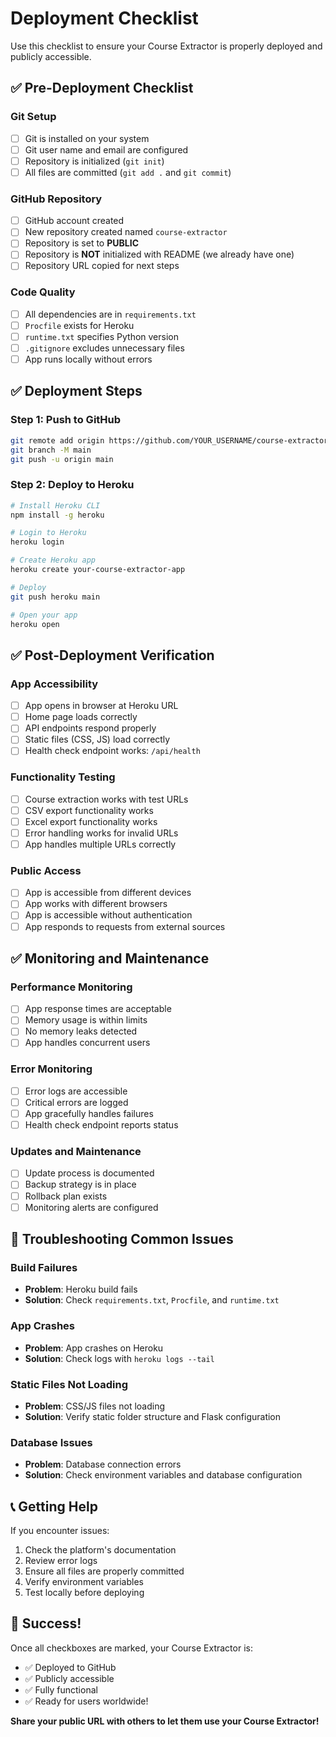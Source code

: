# Deployment Checklist

Use this checklist to ensure your Course Extractor is properly deployed and publicly accessible.

## ✅ Pre-Deployment Checklist

### Git Setup
- [ ] Git is installed on your system
- [ ] Git user name and email are configured
- [ ] Repository is initialized (`git init`)
- [ ] All files are committed (`git add .` and `git commit`)

### GitHub Repository
- [ ] GitHub account created
- [ ] New repository created named `course-extractor`
- [ ] Repository is set to **PUBLIC**
- [ ] Repository is **NOT** initialized with README (we already have one)
- [ ] Repository URL copied for next steps

### Code Quality
- [ ] All dependencies are in `requirements.txt`
- [ ] `Procfile` exists for Heroku
- [ ] `runtime.txt` specifies Python version
- [ ] `.gitignore` excludes unnecessary files
- [ ] App runs locally without errors

## ✅ Deployment Steps

### Step 1: Push to GitHub
```bash
git remote add origin https://github.com/YOUR_USERNAME/course-extractor.git
git branch -M main
git push -u origin main
```

### Step 2: Deploy to Heroku
```bash
# Install Heroku CLI
npm install -g heroku

# Login to Heroku
heroku login

# Create Heroku app
heroku create your-course-extractor-app

# Deploy
git push heroku main

# Open your app
heroku open
```

## ✅ Post-Deployment Verification

### App Accessibility
- [ ] App opens in browser at Heroku URL
- [ ] Home page loads correctly
- [ ] API endpoints respond properly
- [ ] Static files (CSS, JS) load correctly
- [ ] Health check endpoint works: `/api/health`

### Functionality Testing
- [ ] Course extraction works with test URLs
- [ ] CSV export functionality works
- [ ] Excel export functionality works
- [ ] Error handling works for invalid URLs
- [ ] App handles multiple URLs correctly

### Public Access
- [ ] App is accessible from different devices
- [ ] App works with different browsers
- [ ] App is accessible without authentication
- [ ] App responds to requests from external sources

## ✅ Monitoring and Maintenance

### Performance Monitoring
- [ ] App response times are acceptable
- [ ] Memory usage is within limits
- [ ] No memory leaks detected
- [ ] App handles concurrent users

### Error Monitoring
- [ ] Error logs are accessible
- [ ] Critical errors are logged
- [ ] App gracefully handles failures
- [ ] Health check endpoint reports status

### Updates and Maintenance
- [ ] Update process is documented
- [ ] Backup strategy is in place
- [ ] Rollback plan exists
- [ ] Monitoring alerts are configured

## 🚨 Troubleshooting Common Issues

### Build Failures
- **Problem**: Heroku build fails
- **Solution**: Check `requirements.txt`, `Procfile`, and `runtime.txt`

### App Crashes
- **Problem**: App crashes on Heroku
- **Solution**: Check logs with `heroku logs --tail`

### Static Files Not Loading
- **Problem**: CSS/JS files not loading
- **Solution**: Verify static folder structure and Flask configuration

### Database Issues
- **Problem**: Database connection errors
- **Solution**: Check environment variables and database configuration

## 📞 Getting Help

If you encounter issues:
1. Check the platform's documentation
2. Review error logs
3. Ensure all files are properly committed
4. Verify environment variables
5. Test locally before deploying

## 🎉 Success!

Once all checkboxes are marked, your Course Extractor is:
- ✅ Deployed to GitHub
- ✅ Publicly accessible
- ✅ Fully functional
- ✅ Ready for users worldwide!

**Share your public URL with others to let them use your Course Extractor!**
